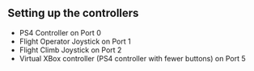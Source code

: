 ## Setting up the controllers
* PS4 Controller on Port 0
* Flight Operator Joystick on Port 1
* Flight Climb Joystick on Port 2
* Virtual XBox controller (PS4 controller with fewer buttons) on Port 5